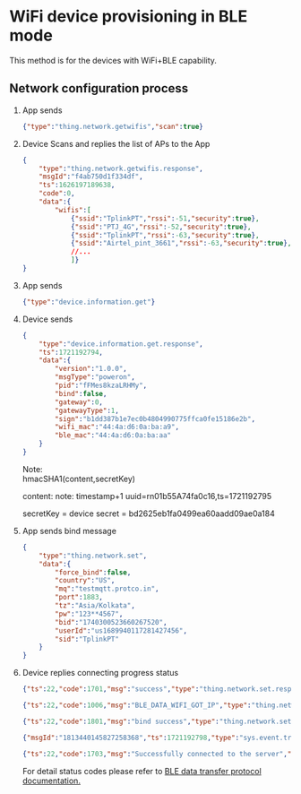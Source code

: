 
# WiFi device provisioning in BLE mode  

This method is for the devices with WiFi+BLE capability.

## Network configuration process  

1. App sends

    ```JSON
    {"type":"thing.network.getwifis","scan":true}
    ```

2. Device Scans and replies the list of APs to the App

    ```JSON
    {
        "type":"thing.network.getwifis.response",
        "msgId":"f4ab750d1f334df",
        "ts":1626197189638,
        "code":0,
        "data":{
            "wifis":[
                {"ssid":"TplinkPT","rssi":-51,"security":true},
                {"ssid":"PTJ_4G","rssi":-52,"security":true},
                {"ssid":"TplinkPT","rssi":-63,"security":true},
                {"ssid":"Airtel_pint_3661","rssi":-63,"security":true},
                //...
                ]}
    }
    ```

3. App sends  

    ```JSON
    {"type":"device.information.get"} 
    ```

4. Device sends

    ```JSON
    {
        "type":"device.information.get.response",
        "ts":1721192794,
        "data":{
            "version":"1.0.0",
            "msgType":"poweron",
            "pid":"fFMes8kzaLRHMy",
            "bind":false,
            "gateway":0,
            "gatewayType":1,
            "sign":"b1dd387b1e7ec0b4804990775ffca0fe15186e2b",
            "wifi_mac":"44:4a:d6:0a:ba:a9",
            "ble_mac":"44:4a:d6:0a:ba:aa"
        }
    }
    ```

    Note:  
    hmacSHA1(content,secretKey)

    content: note: timestamp+1
    uuid=rn01b55A74fa0c16,ts=1721192795

    secretKey = device secret = bd2625eb1fa0499ea60aadd09ae0a184

5. App sends bind message  

    ```JSON
    {
        "type":"thing.network.set",
        "data":{
            "force_bind":false,
            "country":"US",
            "mq":"testmqtt.protco.in",
            "port":1883,
            "tz":"Asia/Kolkata",
            "pw":"123**4567",
            "bid":"1740300523660267520",
            "userId":"us1689940117281427456",
            "sid":"TplinkPT"
        }
    }
    ```

6. Device replies connecting progress status

    ```JSON
    {"ts":22,"code":1701,"msg":"success","type":"thing.network.set.response"}

    {"ts":22,"code":1006,"msg":"BLE_DATA_WIFI_GOT_IP","type":"thing.network.set.response"}

    {"ts":22,"code":1801,"msg":"bind success","type":"thing.network.set.response"}

    {"msgId":"1813440145827258368","ts":1721192798,"type":"sys.event.trigger.response"}

    {"ts":22,"code":1703,"msg":"Successfully connected to the server","type":"thing.network.set.response"}
    ```

    For detail status codes please refer to [BLE data transfer protocol documentation.](../bluetooth/ble_data_transfer_protocol.md)
